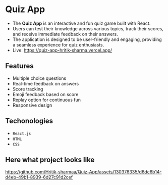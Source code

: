 # Quiz App

- The **Quiz App** is an interactive and fun quiz game built with React. 
- Users can test their knowledge across various topics, track their scores, and receive immediate feedback on their answers.
- The application is designed to be user-friendly and engaging, providing a seamless experience for quiz enthusiasts.
- Live: https://quiz-app-hritik-sharma.vercel.app/

## Features

- Multiple choice questions
- Real-time feedback on answers
- Score tracking
- Emoji feedback based on score
- Replay option for continuous fun
- Responsive design

## Techonologies
- `React.js`
- `HTML`
- `CSS`

## Here what project looks like
https://github.com/Hritik-sharmaa/Quiz-App/assets/130376335/d6dc6b14-d4eb-49b1-8939-6d27c91d2cef
